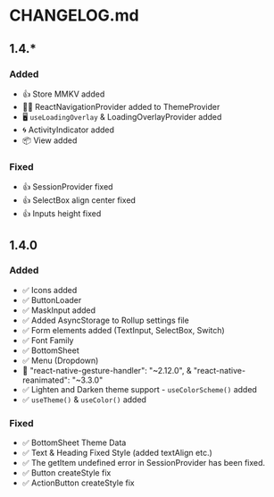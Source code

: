 # CHANGELOG.md

## 1.4.\*

### Added

- 👍 Store MMKV added
- 😶‍🌫️ ReactNavigationProvider added to ThemeProvider
- 🖥️ `useLoadingOverlay` & LoadingOverlayProvider added
- 🌀 ActivityIndicator added
- 📦 View added

### Fixed

- 👍 SessionProvider fixed
- 👍 SelectBox align center fixed
- 👍 Inputs height fixed

## 1.4.0

### Added

- ✅ Icons added
- ✅ ButtonLoader
- ✅ MaskInput added
- ✅ Added AsyncStorage to Rollup settings file
- ✅ Form elements added (TextInput, SelectBox, Switch)
- ✅ Font Family
- ✅ BottomSheet
- ✅ Menu (Dropdown)
- 🦮 "react-native-gesture-handler": "~2.12.0", & "react-native-reanimated": "~3.3.0"
- ✅ Lighten and Darken theme support - `useColorScheme()` added
- ✅ `useTheme()` & `useColor()` added

### Fixed

- ✅ BottomSheet Theme Data
- ✅ Text & Heading Fixed Style (added textAlign etc.)
- ✅ The getItem undefined error in SessionProvider has been fixed.
- ✅ Button createStyle fix
- ✅ ActionButton createStyle fix
